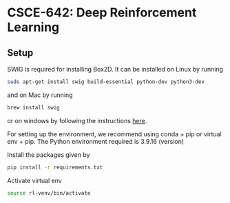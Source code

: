 # CSCE-642: Deep Reinforcement Learning

## Setup

SWIG is required for installing Box2D. It can be installed on Linux by running

```bash
sudo apt-get install swig build-essential python-dev python3-dev
```

and on Mac by running

```bash
brew install swig
```

or on windows by following the instructions [here](https://open-box.readthedocs.io/en/latest/installation/install_swig.html).

For setting up the environment, we recommend using conda + pip or virtual env + pip. The Python environment required is 3.9.16 (version)

Install the packages given by

```bash
pip install -r requirements.txt
```

Activate virtual env

```bash
source rl-venv/bin/activate
```
